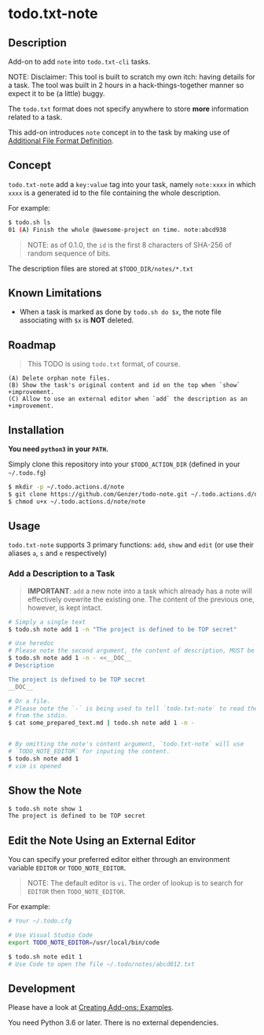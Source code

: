 # todo.txt-note

## Description

Add-on to add `note` into `todo.txt-cli` tasks.

NOTE: Disclaimer: This tool is built to scratch my own itch: having details for a task. The tool was built in 2 hours in a hack-things-together manner so expect it to be (a little) buggy.

The `todo.txt` format does not specify anywhere to store **more** information related to a task.

This add-on introduces `note` concept in to the task by making use of [Additional File Format Definition](https://github.com/todotxt/todo.txt#additional-file-format-definitions).

## Concept

`todo.txt-note` add a `key:value` tag into your task, namely `note:xxxx` in which `xxxx` is a generated id to the file containing the whole description.

For example:

```bash
$ todo.sh ls
01 (A) Finish the whole @awesome-project on time. note:abcd938
```

> NOTE: as of 0.1.0, the `id` is the first 8 characters of SHA-256 of random sequence of bits.

The description files are stored at `$TODO_DIR/notes/*.txt`

## Known Limitations

- When a task is marked as done by `todo.sh do $x`, the note file associating with `$x` is **NOT** deleted.

## Roadmap

> This TODO is using `todo.txt` format, of course.

```text
(A) Delete orphan note files.
(B) Show the task's original content and id on the top when `show` +improvement.
(C) Allow to use an external editor when `add` the description as an +improvement.
```

## Installation

**You need `python3` in your `PATH`.**

Simply clone this repository into your `$TODO_ACTION_DIR` (defined in your `~/.todo.fg`)

```bash
$ mkdir -p ~/.todo.actions.d/note
$ git clone https://github.com/Genzer/todo-note.git ~/.todo.actions.d/note
$ chmod u+x ~/.todo.actions.d/note/note
```

## Usage

`todo.txt-note` supports 3 primary functions: `add`, `show` and `edit` (or use their aliases `a`, `s` and `e` respectively)

### Add a Description to a Task

> **IMPORTANT**: `add` a new note into a task which already has a note will effectively ovewrite the existing one. The content of the previous one, however, is kept intact.

```bash
# Simply a single text
$ todo.sh note add 1 -n "The project is defined to be TOP secret"

# Use heredoc
# Please note the second argument, the content of description, MUST be - so that the add-on knows to read from stdin
$ todo.sh note add 1 -n - <<__DOC__
# Description

The project is defined to be TOP secret
__DOC__

# Or a file.
# Please note the `-` is being used to tell `todo.txt-note` to read the content
# from the stdin.
$ cat some_prepared_text.md | todo.sh note add 1 -n -


# By omitting the note's content argument, `todo.txt-note` will use
# `TODO_NOTE_EDITOR` for inputing the content.
$ todo.sh note add 1
# vim is opened
```

## Show the Note

```bash
$ todo.sh note show 1
The project is defined to be TOP secret
```

## Edit the Note Using an External Editor

You can specify your preferred editor either through an environment variable `EDITOR` or `TODO_NOTE_EDITOR`.

> NOTE:
> The default editor is `vi`.
> The order of lookup is to search for `EDITOR` then `TODO_NOTE_EDITOR`.

For example:

```bash
# Your ~/.todo.cfg

# Use Visual Studio Code
export TODO_NOTE_EDITOR=/usr/local/bin/code
```

```bash
$ todo.sh note edit 1
# Use Code to open the file ~/.todo/notes/abcd012.txt
```

## Development

Please have a look at [Creating Add-ons: Examples](https://github.com/todotxt/todo.txt-cli/wiki/Creating-Add-ons%3A-Examples).

You need Python 3.6 or later.
There is no external dependencies.
